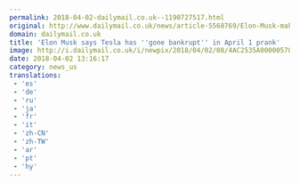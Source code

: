 ```yaml
---
permalink: 2018-04-02-dailymail.co.uk--1190727517.html
original: http://www.dailymail.co.uk/news/article-5568769/Elon-Musk-makes-light-Teslas-woes-April-1-Twitter-prank.html?ITO=1490&ns_mchannel=rss&ns_campaign=1490
domain: dailymail.co.uk
title: 'Elon Musk says Tesla has ''gone bankrupt'' in April 1 prank'
image: http://i.dailymail.co.uk/i/newpix/2018/04/02/08/4AC2535A00000578-0-image-a-8_1522654289552.jpg
date: 2018-04-02 13:16:17
category: news_us
translations: 
 - 'es'
 - 'de'
 - 'ru'
 - 'ja'
 - 'fr'
 - 'it'
 - 'zh-CN'
 - 'zh-TW'
 - 'ar'
 - 'pt'
 - 'hy'
---
```


